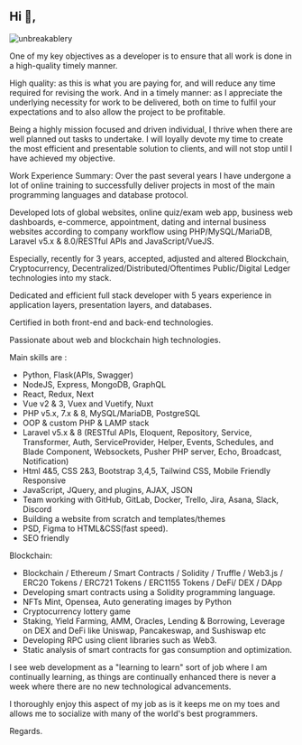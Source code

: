 ## Hi 👋,
<!-- [![Gmail Badge](https://img.shields.io/badge/-unbreakablery@gmail.com-c14438?style=flat&logo=Gmail&logoColor=white&link=mailto:unbreakablery@gmail.com)](mailto:unbreakablery@gmail.com) or [![Gmail Badge](https://img.shields.io/badge/-goldminer062304291112@gmail.com-c14438?style=flat&logo=Gmail&logoColor=white&link=mailto:goldminer062304291112@gmail.com)](mailto:goldminer062304291112@gmail.com) -->
<!-- [![Github Badge](https://img.shields.io/badge/-unbreakablery-grey?style=flat&logo=github&logoColor=white&link=https://github.com/unbreakablery/)](https://www.github.com/unbreakablery/) -->
<p align=left> <img src=https://komarev.com/ghpvc/?username=unbreakablery alt=unbreakablery /> </p>

<p align='left'>One of my key objectives as a developer is to ensure that all work is done in a high-quality timely manner.

High quality: as this is what you are paying for, and will reduce any time required for revising the work. And in a timely manner: as I appreciate the underlying necessity for work to be delivered, both on time to fulfil your expectations and to also allow the project to be profitable.

Being a highly mission focused and driven individual, I thrive when there are well planned out tasks to undertake. I will loyally devote my time to create the most efficient and presentable solution to clients, and will not stop until I have achieved my objective.

Work Experience Summary: Over the past several years I have undergone a lot of online training to successfully deliver projects in most of the main programming languages and database protocol.
  
Developed lots of global websites, online quiz/exam web app, business web dashboards, e-commerce, appointment, dating and internal business websites according to company workflow using PHP/MySQL/MariaDB, Laravel v5.x & 8.0/RESTful APIs and JavaScript/VueJS.

Especially, recently for 3 years, accepted, adjusted and altered Blockchain, Cryptocurrency, Decentralized/Distributed/Oftentimes Public/Digital Ledger technologies into my stack. 

Dedicated and efficient full stack developer with 5 years experience in application layers, presentation layers, and databases. 

Certified in both front-end and back-end technologies. 

Passionate about web and blockchain high technologies. 

Main skills are :

- Python, Flask(APIs, Swagger)
- NodeJS, Express, MongoDB, GraphQL
- React, Redux, Next
- Vue v2 & 3, Vuex and Vuetify, Nuxt
- PHP v5.x, 7.x & 8, MySQL/MariaDB, PostgreSQL
- OOP & custom PHP & LAMP stack
- Laravel v5.x & 8 (RESTful APIs, Eloquent, Repository, Service, Transformer, Auth, ServiceProvider, Helper,  Events, Schedules, and Blade Component,  Websockets, Pusher PHP server, Echo, Broadcast, Notification)
- Html 4&5, CSS 2&3, Bootstrap 3,4,5, Tailwind CSS, Mobile Friendly Responsive
- JavaScript, JQuery, and plugins, AJAX, JSON
- Team working with GitHub, GitLab, Docker, Trello, Jira, Asana, Slack, Discord
- Building a website from scratch and templates/themes
- PSD, Figma to HTML&CSS(fast speed).
- SEO friendly
  
Blockchain:
  
- Blockchain / Ethereum / Smart Contracts / Solidity / Truffle / Web3.js / ERC20 Tokens / ERC721 Tokens / ERC1155 Tokens / DeFi/ DEX / DApp
- Developing smart contracts using a Solidity programming language.
- NFTs Mint, Opensea, Auto generating images by Python
- Cryptocurrency lottery game
- Staking, Yield Farming, AMM, Oracles, Lending & Borrowing, Leverage on DEX and DeFi like Uniswap, Pancakeswap, and Sushiswap etc
- Developing RPC using client libraries such as Web3.
- Static analysis of smart contracts for gas consumption and optimization.

I see web development as a "learning to learn" sort of job where I am continually learning, as things are continually enhanced there is never a week where there are no new technological advancements.

I thoroughly enjoy this aspect of my job as is it keeps me on my toes and allows me to socialize with many of the world's best programmers.

Regards.</p>
